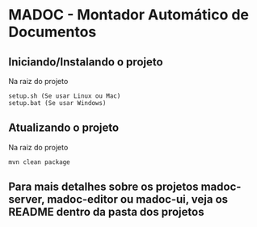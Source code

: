 # MADOC - Montador Automático de Documentos

## Iniciando/Instalando o projeto

Na raiz do projeto

	setup.sh (Se usar Linux ou Mac)
    setup.bat (Se usar Windows)

## Atualizando o projeto
Na raiz do projeto

    mvn clean package

## Para mais detalhes sobre os projetos madoc-server, madoc-editor ou madoc-ui, veja os README dentro da pasta dos projetos